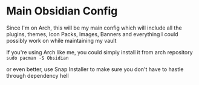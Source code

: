 #  Main Obsidian Config
Since I'm on Arch, this will be my main config which will include all the plugins, themes, Icon Packs, Images, Banners and everything I could possibly work on while maintaining my vault

If you're using Arch like me, you could simply install it from arch repository 
`sudo pacman -S Obsidian`

or even better, use Snap Installer to make sure you don't have to hastle through dependency hell

